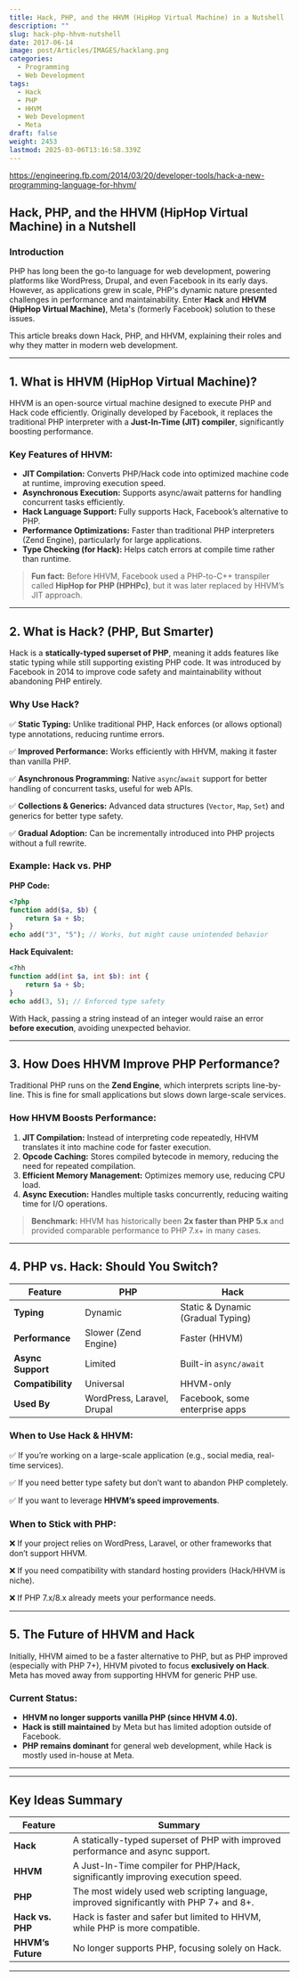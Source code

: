 ```yaml
---
title: Hack, PHP, and the HHVM (HipHop Virtual Machine) in a Nutshell
description: ""
slug: hack-php-hhvm-nutshell
date: 2017-06-14
image: post/Articles/IMAGES/hacklang.png
categories:
  - Programming
  - Web Development
tags:
  - Hack
  - PHP
  - HHVM
  - Web Development
  - Meta
draft: false
weight: 2453
lastmod: 2025-03-06T13:16:58.339Z
---
```

https://engineering.fb.com/2014/03/20/developer-tools/hack-a-new-programming-language-for-hhvm/

## **Hack, PHP, and the HHVM (HipHop Virtual Machine) in a Nutshell**

### **Introduction**

PHP has long been the go-to language for web development, powering platforms like WordPress, Drupal, and even Facebook in its early days. However, as applications grew in scale, PHP's dynamic nature presented challenges in performance and maintainability. Enter **Hack** and **HHVM (HipHop Virtual Machine)**, Meta's (formerly Facebook) solution to these issues.

This article breaks down Hack, PHP, and HHVM, explaining their roles and why they matter in modern web development.

***

## **1. What is HHVM (HipHop Virtual Machine)?**

HHVM is an open-source virtual machine designed to execute PHP and Hack code efficiently. Originally developed by Facebook, it replaces the traditional PHP interpreter with a **Just-In-Time (JIT) compiler**, significantly boosting performance.

### **Key Features of HHVM:**

* **JIT Compilation:** Converts PHP/Hack code into optimized machine code at runtime, improving execution speed.
* **Asynchronous Execution:** Supports async/await patterns for handling concurrent tasks efficiently.
* **Hack Language Support:** Fully supports Hack, Facebook’s alternative to PHP.
* **Performance Optimizations:** Faster than traditional PHP interpreters (Zend Engine), particularly for large applications.
* **Type Checking (for Hack):** Helps catch errors at compile time rather than runtime.

> **Fun fact:** Before HHVM, Facebook used a PHP-to-C++ transpiler called **HipHop for PHP (HPHPc)**, but it was later replaced by HHVM’s JIT approach.

***

## **2. What is Hack? (PHP, But Smarter)**

Hack is a **statically-typed superset of PHP**, meaning it adds features like static typing while still supporting existing PHP code. It was introduced by Facebook in 2014 to improve code safety and maintainability without abandoning PHP entirely.

### **Why Use Hack?**

✅ **Static Typing:** Unlike traditional PHP, Hack enforces (or allows optional) type annotations, reducing runtime errors.

✅ **Improved Performance:** Works efficiently with HHVM, making it faster than vanilla PHP.

✅ **Asynchronous Programming:** Native `async`/`await` support for better handling of concurrent tasks, useful for web APIs.

✅ **Collections & Generics:** Advanced data structures (`Vector`, `Map`, `Set`) and generics for better type safety.

✅ **Gradual Adoption:** Can be incrementally introduced into PHP projects without a full rewrite.

### **Example: Hack vs. PHP**

**PHP Code:**

```php
<?php
function add($a, $b) {
    return $a + $b;
}
echo add("3", "5"); // Works, but might cause unintended behavior
```

**Hack Equivalent:**

```php
<?hh
function add(int $a, int $b): int {
    return $a + $b;
}
echo add(3, 5); // Enforced type safety
```

With Hack, passing a string instead of an integer would raise an error **before execution**, avoiding unexpected behavior.

***

## **3. How Does HHVM Improve PHP Performance?**

Traditional PHP runs on the **Zend Engine**, which interprets scripts line-by-line. This is fine for small applications but slows down large-scale services.

### **How HHVM Boosts Performance:**

1. **JIT Compilation:** Instead of interpreting code repeatedly, HHVM translates it into machine code for faster execution.
2. **Opcode Caching:** Stores compiled bytecode in memory, reducing the need for repeated compilation.
3. **Efficient Memory Management:** Optimizes memory use, reducing CPU load.
4. **Async Execution:** Handles multiple tasks concurrently, reducing waiting time for I/O operations.

> **Benchmark:** HHVM has historically been **2x faster than PHP 5.x** and provided comparable performance to PHP 7.x+ in many cases.

***

## **4. PHP vs. Hack: Should You Switch?**

| Feature           | PHP                        | Hack                              |
| ----------------- | -------------------------- | --------------------------------- |
| **Typing**        | Dynamic                    | Static & Dynamic (Gradual Typing) |
| **Performance**   | Slower (Zend Engine)       | Faster (HHVM)                     |
| **Async Support** | Limited                    | Built-in `async/await`            |
| **Compatibility** | Universal                  | HHVM-only                         |
| **Used By**       | WordPress, Laravel, Drupal | Facebook, some enterprise apps    |

### **When to Use Hack & HHVM:**

✅ If you’re working on a large-scale application (e.g., social media, real-time services).

✅ If you need better type safety but don’t want to abandon PHP completely.

✅ If you want to leverage **HHVM’s speed improvements**.

### **When to Stick with PHP:**

❌ If your project relies on WordPress, Laravel, or other frameworks that don’t support HHVM.

❌ If you need compatibility with standard hosting providers (Hack/HHVM is niche).

❌ If PHP 7.x/8.x already meets your performance needs.

***

## **5. The Future of HHVM and Hack**

Initially, HHVM aimed to be a faster alternative to PHP, but as PHP improved (especially with PHP 7+), HHVM pivoted to focus **exclusively on Hack**. Meta has moved away from supporting HHVM for generic PHP use.

### **Current Status:**

* **HHVM no longer supports vanilla PHP (since HHVM 4.0).**
* **Hack is still maintained** by Meta but has limited adoption outside of Facebook.
* **PHP remains dominant** for general web development, while Hack is mostly used in-house at Meta.

***

<!-- 
## **Conclusion**
Hack and HHVM were game-changers for PHP’s performance and scalability, but their relevance outside of Facebook has declined. While Hack offers **type safety and async programming**, its dependency on HHVM limits adoption.

For most developers, **PHP 8+ is the better choice** due to widespread compatibility, improved performance, and active community support. However, if you're working in a Meta-scale environment, Hack and HHVM still have advantages.

Would you consider using Hack for a new project, or is PHP good enough for your needs? 🚀 -->

***

## **Key Ideas Summary**

| Feature           | Summary                                                                                 |
| ----------------- | --------------------------------------------------------------------------------------- |
| **Hack**          | A statically-typed superset of PHP with improved performance and async support.         |
| **HHVM**          | A Just-In-Time compiler for PHP/Hack, significantly improving execution speed.          |
| **PHP**           | The most widely used web scripting language, improved significantly with PHP 7+ and 8+. |
| **Hack vs. PHP**  | Hack is faster and safer but limited to HHVM, while PHP is more compatible.             |
| **HHVM’s Future** | No longer supports PHP, focusing solely on Hack.                                        |

***
